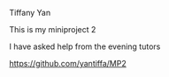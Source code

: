 Tiffany Yan

This is my miniproject 2

I have asked help from the evening tutors

https://github.com/yantiffa/MP2